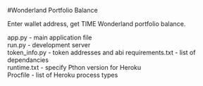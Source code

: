 #Wonderland Portfolio Balance

Enter wallet address, get TIME Wonderland portfolio balance.

app.py - main application file  
run.py - development server  
token_info.py - token addresses and abi
requirements.txt - list of dependancies  
runtime.txt - specify Pthon version for Heroku  
Procfile - list of Heroku process types 
